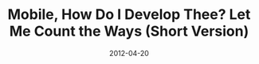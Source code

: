---
layout:       talk
title:        "Mobile, How Do I Develop Thee? Let Me Count the Ways (Short Version)"
location:     "Infoshare, Gdansk"
date:         2012-04-20
presentation: "http://speakerdeck.com/u/kouphax/p/mobile-how-do-i-develop-thee-let-me-count-the-ways-short-version"
video:        "http://vimeo.com/41132110"
categories: [Mobile]
---